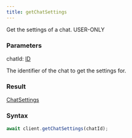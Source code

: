 ```yaml
---
title: getChatSettings
---
```


Get the settings of a chat.<span class="select-none"> <span class="inline-flex w-fit items-center"><span class="w-fit bg-dbt px-1.5 rounded-md select-none text-fgt text-[10px]">USER-ONLY</span></span> </span>

### Parameters 

<div class="flex flex-col gap-3"><div><div class="font-mono" id="p_chatId" data-anchor><span class="font-bold">chatId</span><span class="opacity-50">:</span> <a href="/types/id"  >ID</a></div><div class="pl-3"><div class="no-margin">

The identifier of the chat to get the settings for.

</div></div></div></div>

### Result 

<div class="font-mono"><a href="/types/chatsettings"  >ChatSettings</a></div>

### Syntax

```ts
await client.getChatSettings(chatId);
```



